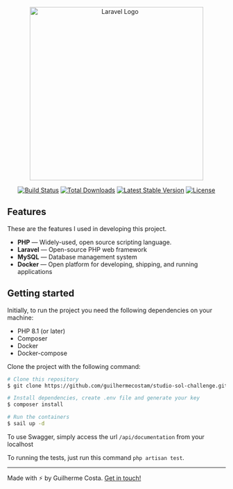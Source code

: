 <p align="center"><a href="https://laravel.com" target="_blank"><img src="https://raw.githubusercontent.com/laravel/art/master/logo-lockup/5%20SVG/2%20CMYK/1%20Full%20Color/laravel-logolockup-cmyk-red.svg" width="400" alt="Laravel Logo"></a></p>

<p align="center">
<a href="https://github.com/laravel/framework/actions"><img src="https://github.com/laravel/framework/workflows/tests/badge.svg" alt="Build Status"></a>
<a href="https://packagist.org/packages/laravel/framework"><img src="https://img.shields.io/packagist/dt/laravel/framework" alt="Total Downloads"></a>
<a href="https://packagist.org/packages/laravel/framework"><img src="https://img.shields.io/packagist/v/laravel/framework" alt="Latest Stable Version"></a>
<a href="https://packagist.org/packages/laravel/framework"><img src="https://img.shields.io/packagist/l/laravel/framework" alt="License"></a>
</p>

## Features

These are the features I used in developing this project.

- **PHP** — Widely-used, open source scripting language.
- **Laravel** — Open-source PHP web framework
- **MySQL** — Database management system
- **Docker** — Open platform for developing, shipping, and running applications

## Getting started

Initially, to run the project you need the following dependencies on your machine:
- PHP 8.1 (or later)
- Composer
- Docker
- Docker-compose

Clone the project with the following command:

```bash
# Clone this repository
$ git clone https://github.com/guilhermecostam/studio-sol-challenge.git

# Install dependencies, create .env file and generate your key
$ composer install

# Run the containers
$ sail up -d
```

To use Swagger, simply access the url `/api/documentation` from your localhost

To running the tests, just run this command `php artisan test`.

---

Made with :zap: by Guilherme Costa. [Get in touch!](https://www.linkedin.com/in/guilhermecostam/)